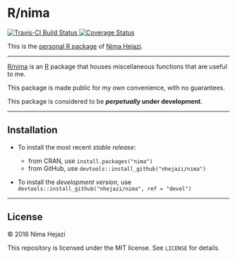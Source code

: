 # R/nima

[![Travis-CI Build Status](https://travis-ci.org/nhejazi/nima.svg?branch=devel)
](https://travis-ci.org/nhejazi/nima)
[![Coverage
Status](https://coveralls.io/repos/github/nhejazi/nima/badge.svg?branch=devel)
](https://coveralls.io/github/nhejazi/nima?branch=devel)

This is the 
[personal R package](http://hilaryparker.com/2013/04/03/personal-r-packages/) of
[Nima Hejazi](http://nimahejazi.org).

---

[R/nima](https://cran.r-project.org/web/packages/nima/index.html) is an 
[R](http://www.r-project.org) package that houses miscellaneous functions that 
are useful to me.

This package is made public for my own convenience, with no guarantees.

This package is considered to be __*perpetually* under development__.

---

## Installation

- To install the most recent _stable release_:
	- from CRAN, use `install.packages("nima")`
	- from GitHub, use `devtools::install_github("nhejazi/nima")`

- To install the _development version_, use
  `devtools::install_github("nhejazi/nima", ref = "devel")`

---

## License

&copy; 2016 Nima Hejazi

This repository is licensed under the MIT license. See `LICENSE` for details.
